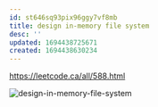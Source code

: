 ```yaml
---
id: st646sq93pix96ggy7vf8mb
title: design in-memory file system
desc: ''
updated: 1694438725671
created: 1694438630234
---
```


https://leetcode.ca/all/588.html

![design-in-memory-file-system](/assets/images/design-in-memory-file-system.png)

